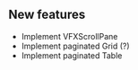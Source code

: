 ## New features

- Implement VFXScrollPane
- Implement paginated Grid (?)
- Implement paginated Table
